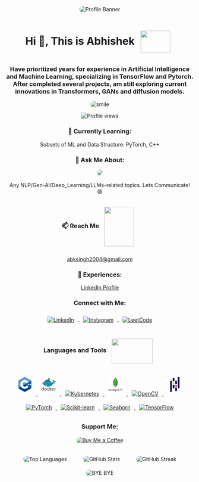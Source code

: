 <div align="center">
  <img src="https://github.com/user-attachments/assets/db6e5cd5-5e23-4ce6-be59-4bb21d202c3c" style="border-radius: 100px;" alt="Profile Banner"/>
  <h1 align="center">Hi 👋, This is Abhishek <img align="center" src="https://github.com/user-attachments/assets/bd5ea2a1-0cd8-4930-936e-0391dc3f24ea" height="60" width="80" style="margin: 10px;"/> </h1>
  <h3 align="center">Have prioritized years for experience in Artificial Intelligence and Machine Learning, specializing in TensorFlow and Pytorch. After completed several projects, am still exploring current innovations in Transformers, GANs and diffusion models.</h3>
  <img src="https://github.com/user-attachments/assets/0736c007-0472-498d-b111-89e23b10c9fc" style="border-radius: 10px;" alt="smile"/>
  <p align="center">
    <img src="https://komarev.com/ghpvc/?username=abhi2april&label=Profile%20views&color=0e75b6&style=flat" alt="Profile views" />
  </p>
  <h3 align="center">🌱 Currently Learning:</h3>
  <p align="center">Subsets of ML and Data Structure: PyTorch, C++</p>
  <h3 align="center">💬 Ask Me About:</h3>
  <img src="https://github.com/user-attachments/assets/31fd09e3-38e9-4c0f-8fe1-3b1565dde079" style="border-radius: 100px;" />
  <p align="center">Any NLP/Gen-AI/Deep_Learning/LLMs-related topics. Lets Communicate! 😄</p>
  <h3 align="center">📫 Reach Me <img align="center" src="https://github.com/user-attachments/assets/750c2b49-9fbe-4cf7-ac10-e75384fd007f" height="105.6" width="80" style="margin: 10px;"/> </h3>
  <p align="center"><a href="mailto:abksingh2004@gmail.com">abksingh2004@gmail.com</a></p>
  <h3 align="center">📄 Experiences:</h3>
  <p align="center"><a href="https://www.linkedin.com/in/abhishek-singh-6b6597209/" target="_blank">LinkedIn Profile</a></p>
</div>
<h3 align="center">Connect with Me:</h3>
<p align="center">
  <a href="https://linkedin.com/in/abhishek-singh202220260204" target="_blank">
    <img align="center" src="https://raw.githubusercontent.com/rahuldkjain/github-profile-readme-generator/master/src/images/icons/Social/linked-in-alt.svg" alt="LinkedIn" height="30" width="40" style="margin: 10px;"/>
  </a>
  <a href="https://instagram.com/shek.fillms" target="_blank">
    <img align="center" src="https://raw.githubusercontent.com/rahuldkjain/github-profile-readme-generator/master/src/images/icons/Social/instagram.svg" alt="Instagram" height="30" width="40" style="margin: 10px;"/>
  </a>
  <a href="https://www.leetcode.com/jessepinkmam" target="_blank">
    <img align="center" src="https://raw.githubusercontent.com/rahuldkjain/github-profile-readme-generator/master/src/images/icons/Social/leet-code.svg" alt="LeetCode" height="30" width="40" style="margin: 10px;"/>
  </a>
</p>
<h3 align="center">Languages and Tools <img align="center" src="https://github.com/user-attachments/assets/41671c39-db35-4bde-94ce-f3b2f044b895" height="66" width="110" style="margin: 10px;"/> </h3>
<p align="center">
  <a href="https://www.w3schools.com/cpp/" target="_blank" rel="noreferrer">
    <img src="https://raw.githubusercontent.com/devicons/devicon/master/icons/cplusplus/cplusplus-original.svg" alt="C++" width="40" height="40" style="margin: 10px;"/>
  </a>
  <a href="https://www.docker.com/" target="_blank" rel="noreferrer">
    <img src="https://raw.githubusercontent.com/devicons/devicon/master/icons/docker/docker-original-wordmark.svg" alt="Docker" width="40" height="40" style="margin: 10px;"/>
  </a>
  <a href="https://kubernetes.io" target="_blank" rel="noreferrer">
    <img src="https://www.vectorlogo.zone/logos/kubernetes/kubernetes-icon.svg" alt="Kubernetes" width="40" height="40" style="margin: 10px;"/>
  </a>
  <a href="https://www.mongodb.com/" target="_blank" rel="noreferrer">
    <img src="https://raw.githubusercontent.com/devicons/devicon/master/icons/mongodb/mongodb-original-wordmark.svg" alt="MongoDB" width="40" height="40" style="margin: 10px;"/>
  </a>
  <a href="https://opencv.org/" target="_blank" rel="noreferrer">
    <img src="https://www.vectorlogo.zone/logos/opencv/opencv-icon.svg" alt="OpenCV" width="40" height="40" style="margin: 10px;"/>
  </a>
  <a href="https://pandas.pydata.org/" target="_blank" rel="noreferrer">
    <img src="https://raw.githubusercontent.com/devicons/devicon/2ae2a900d2f041da66e950e4d48052658d850630/icons/pandas/pandas-original.svg" alt="Pandas" width="40" height="40" style="margin: 10px;"/>
  </a>
  <a href="https://pytorch.org/" target="_blank" rel="noreferrer">
    <img src="https://www.vectorlogo.zone/logos/pytorch/pytorch-icon.svg" alt="PyTorch" width="40" height="40" style="margin: 10px;"/>
  </a>
  <a href="https://scikit-learn.org/" target="_blank" rel="noreferrer">
    <img src="https://upload.wikimedia.org/wikipedia/commons/0/05/Scikit_learn_logo_small.svg" alt="Scikit-learn" width="40" height="40" style="margin: 10px;"/>
  </a>
  <a href="https://seaborn.pydata.org/" target="_blank" rel="noreferrer">
    <img src="https://seaborn.pydata.org/_images/logo-mark-lightbg.svg" alt="Seaborn" width="40" height="40" style="margin: 10px;"/>
  </a>
  <a href="https://www.tensorflow.org" target="_blank" rel="noreferrer">
    <img src="https://www.vectorlogo.zone/logos/tensorflow/tensorflow-icon.svg" alt="TensorFlow" width="40" height="40" style="margin: 10px;"/>
  </a>
</p>
<h3 align="center">Support Me:</h3>
<p align="center">
  <a href="https://www.buymeacoffee.com/abksingh2003">
    <img align="center" src="https://cdn.buymeacoffee.com/buttons/v2/default-yellow.png" height="50" width="210" alt="Buy Me a Coffee" style="border-radius: 10px;"/>
  </a>
</p>
<div align="center">
  <img src="https://github-readme-stats.vercel.app/api/top-langs?username=abhi2april&show_icons=true&locale=en&layout=compact" alt="Top Languages" style="margin: 20px; border-radius: 10px;"/>
  <img src="https://github-readme-stats.vercel.app/api?username=abhi2april&show_icons=true&locale=en" alt="GitHub Stats" style="margin: 20px; border-radius: 10px;"/>
  <img src="https://github-readme-streak-stats.herokuapp.com/?user=abhi2april" alt="GitHub Streak" style="margin: 20px; border-radius: 10px;"/>
  
</div>
<div align="center">
  <img src="https://github.com/user-attachments/assets/65cc14a9-7876-4c1d-839d-df49a855490b" style="border-radius: 10px;" alt="BYE BYE"/>
</div>
  

